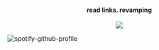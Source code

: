 <h4 align="center">read links. revamping </h4>
<p align="center">
  <img src="https://komarev.com/ghpvc/?username=your-github-cannibalfeast&color=000000" />
</p>



![spotify-github-profile](https://spotify-github-profile.kittinanx.com/api/view?uid=31rqolyyf3stvvr6okxtqlasstv4&cover_image=true&theme=default&show_offline=true&background_color=121212&interchange=false)

